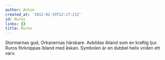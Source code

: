 ```yaml
---
author: Anton
created_at: '2012-02-19T12:17:21Z'
id: Ruros
links: {}
title: Ruros
---
```


Stormarnas gud, Orkanernas härskare. Avbildas ibland som en kraftig tjur. Ruros förknippas ibland
med åskan. Symbolen är en dubbel helix vriden ett varv.
